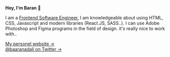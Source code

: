 **Hey, I'm Baran** 👋

I am a <a href="https://www.linkedin.com/in/baran-adal%C4%B1-22195125b/">Frontend Software Engineer.</a> I am knowledgeable about using HTML, CSS, Javascript and modern libraries (React.JS, SASS..). I can use Adobe Photoshop and Figma programs in the field of design. it's really nice to work with..

<a href="https://barrran.com">My personel website →</a> <br>
<a href="https://twitter.com/baaranadali">@baaranadali on Twitter →</a>
